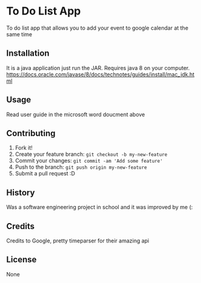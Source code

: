 # To Do List App
To do list app that allows you to add your event to google calendar at the same time
## Installation
It is a java application just run the JAR. Requires java 8 on your computer. https://docs.oracle.com/javase/8/docs/technotes/guides/install/mac_jdk.html
## Usage
Read user guide in the microsoft word doucment above
## Contributing
1. Fork it!
2. Create your feature branch: `git checkout -b my-new-feature`
3. Commit your changes: `git commit -am 'Add some feature'`
4. Push to the branch: `git push origin my-new-feature`
5. Submit a pull request :D

## History
Was a software engineering project in school and it was improved by me (:

## Credits
Credits to Google, pretty timeparser for their amazing api

## License
None

